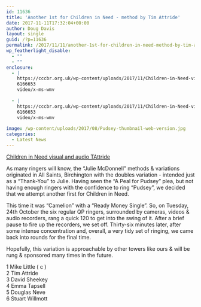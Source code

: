 ```yaml
---
id: 11636
title: 'Another 1st for Children in Need - method by Tim Attride'
date: 2017-11-11T17:32:04+00:00
author: Doug Davis
layout: single
guid: /?p=11636
permalink: /2017/11/11/another-1st-for-children-in-need-method-by-tim-attride/
wp_featherlight_disable:
  - ""
  - ""
enclosure:
  - |
    https://cccbr.org.uk/wp-content/uploads/2017/11/Children-in-Need-visual-and-audio-TAttride.wmv
    6166653
    video/x-ms-wmv
    
  - |
    https://cccbr.org.uk/wp-content/uploads/2017/11/Children-in-Need-visual-and-audio-TAttride.wmv
    6166653
    video/x-ms-wmv
    
image: /wp-content/uploads/2017/08/Pudsey-thumbnail-web-version.jpg
categories:
  - Latest News
---
```

[Children in Need visual and audio TAttride](https://cccbr.org.uk/wp-content/uploads/2017/11/Children-in-Need-visual-and-audio-TAttride.wmv)

As many ringers will know, the “Julie McDonnell” methods & variations originated in All Saints, Birchington with the doubles variation - intended just as a “Thank-You” to Julie. Having seen the “A Peal for Pudsey” plea, but not having enough ringers with the confidence to ring “Pudsey”, we decided that we attempt another first for Children in Need.

This time it was “Camelion” with a “Ready Money Single”. So, on Tuesday, 24th October the six regular QP ringers, surrounded by cameras, videos & audio recorders, rang a quick 120 to get into the swing of it. After a brief pause to fire up the recorders, we set off. Thirty-six minutes later, after some intense concentration and, overall, a very tidy set of ringing, we came back into rounds for the final time.

Hopefully, this variation is approachable by other towers like ours & will be rung & sponsored many times in the future.

1 Mike Little ( c )  
2 Tim Attride  
3 David Sheekey  
4 Emma Tapsell  
5 Douglas Neve  
6 Stuart Willmott
